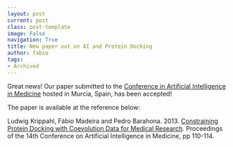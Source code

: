 ```yaml
---
layout: post
current: post
class: post-template
image: False
navigation: True
title: New paper out on AI and Protein Docking
author: fabio
tags:
- Archived
---
```


Great news! Our paper submitted to the 
[Conference in Artificial Intelligence in Medicine](http://www.aimedicine.info/aime13/) hosted in Murcia, Spain, has been accepted!

The paper is available at the reference below:

Ludwig Krippahl, Fábio Madeira and Pedro Barahona. 2013.
[Constraining Protein Docking with Coevolution Data for Medical Research](http://link.springer.com/book/10.1007%2F978-3-642-38326-7). 
Proceedings of the 14th Conference on Artificial Intelligence in Medicine, pp 110-114.

